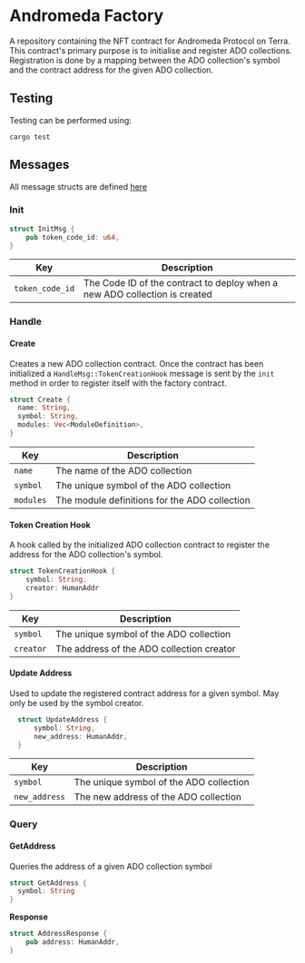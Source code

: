 # Andromeda Factory

A repository containing the NFT contract for Andromeda Protocol on Terra. This contract's primary purpose is to initialise and register ADO collections. Registration is done by a mapping between the ADO collection's symbol and the contract address for the given ADO collection.

## Testing

Testing can be performed using:

```
cargo test
```

## Messages

All message structs are defined [here](https://github.com/andromedaprotocol/andromeda-contracts/blob/main/packages/andromeda_protocol/src/factory.rs)

### Init

```rust
struct InitMsg {
    pub token_code_id: u64,
}
```

| Key             | Description                                                                |
| --------------- | -------------------------------------------------------------------------- |
| `token_code_id` | The Code ID of the contract to deploy when a new ADO collection is created |

### Handle

#### Create

Creates a new ADO collection contract. Once the contract has been initialized a `HandleMsg::TokenCreationHook` message is sent by the `init` method in order to register itself with the factory contract.

```rust
struct Create {
  name: String,
  symbol: String,
  modules: Vec<ModuleDefinition>,
}
```

| Key       | Description                                   |
| --------- | --------------------------------------------- |
| `name`    | The name of the ADO collection                |
| `symbol`  | The unique symbol of the ADO collection       |
| `modules` | The module definitions for the ADO collection |

#### Token Creation Hook

A hook called by the initialized ADO collection contract to register the address for the ADO collection's symbol.

```rust
struct TokenCreationHook {
    symbol: String,
    creator: HumanAddr
}
```

| Key       | Description                               |
| --------- | ----------------------------------------- |
| `symbol`  | The unique symbol of the ADO collection   |
| `creator` | The address of the ADO collection creator |

#### Update Address

Used to update the registered contract address for a given symbol. May only be used by the symbol creator.

```rust
  struct UpdateAddress {
      symbol: String,
      new_address: HumanAddr,
  }
```

| Key           | Description                             |
| ------------- | --------------------------------------- |
| `symbol`      | The unique symbol of the ADO collection |
| `new_address` | The new address of the ADO collection   |

### Query

#### GetAddress

Queries the address of a given ADO collection symbol

```rust
struct GetAddress {
  symbol: String
}
```

**Response**

```rust
struct AddressResponse {
    pub address: HumanAddr,
}
```
